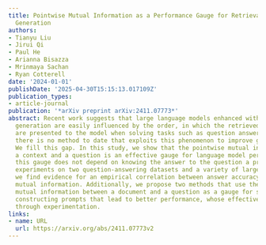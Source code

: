 ```yaml
---
title: Pointwise Mutual Information as a Performance Gauge for Retrieval-Augmented
  Generation
authors:
- Tianyu Liu
- Jirui Qi
- Paul He
- Arianna Bisazza
- Mrinmaya Sachan
- Ryan Cotterell
date: '2024-01-01'
publishDate: '2025-04-30T15:15:13.017109Z'
publication_types:
- article-journal
publication: '*arXiv preprint arXiv:2411.07773*'
abstract: Recent work suggests that large language models enhanced with retrieval-augmented
  generation are easily influenced by the order, in which the retrieved documents
  are presented to the model when solving tasks such as question answering (QA). However,
  there is no method to date that exploits this phenomenon to improve generation.
  We fill this gap. In this study, we show that the pointwise mutual information between
  a context and a question is an effective gauge for language model performance. Importantly,
  this gauge does not depend on knowing the answer to the question a priori. Through
  experiments on two question-answering datasets and a variety of large language models,
  we find evidence for an empirical correlation between answer accuracy and pointwise
  mutual information. Additionally, we propose two methods that use the pointwise
  mutual information between a document and a question as a gauge for selecting and
  constructing prompts that lead to better performance, whose effectiveness we demonstrate
  through experimentation.
links:
- name: URL
  url: https://arxiv.org/abs/2411.07773v2
---
```


